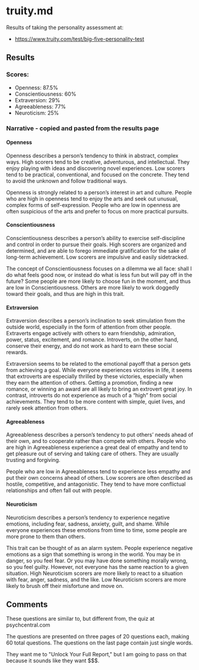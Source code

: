 
# truity.md

Results of taking the personality assessment at:

- https://www.truity.com/test/big-five-personality-test

## Results

### Scores:

- Openness: 87.5%
- Conscientiousness: 60%
- Extraversion: 29%
- Agreeableness: 77%
- Neuroticism: 25%

### Narrative - copied and pasted from the results page

#### Openness

Openness describes a person’s tendency to think in abstract, complex ways. High scorers tend to be creative, adventurous, and intellectual. They enjoy playing with ideas and discovering novel experiences. Low scorers tend to be practical, conventional, and focused on the concrete. They tend to avoid the unknown and follow traditional ways.

Openness is strongly related to a person’s interest in art and culture. People who are high in openness tend to enjoy the arts and seek out unusual, complex forms of self-expression. People who are low in openness are often suspicious of the arts and prefer to focus on more practical pursuits.

#### Conscientiousness

Conscientiousness describes a person’s ability to exercise self-discipline and control in order to pursue their goals. High scorers are organized and determined, and are able to forego immediate gratification for the sake of long-term achievement. Low scorers are impulsive and easily sidetracked.

The concept of Conscientiousness focuses on a dilemma we all face: shall I do what feels good now, or instead do what is less fun but will pay off in the future? Some people are more likely to choose fun in the moment, and thus are low in Conscientiousness. Others are more likely to work doggedly toward their goals, and thus are high in this trait.

#### Extraversion

Extraversion describes a person’s inclination to seek stimulation from the outside world, especially in the form of attention from other people. Extraverts engage actively with others to earn friendship, admiration, power, status, excitement, and romance. Introverts, on the other hand, conserve their energy, and do not work as hard to earn these social rewards.

Extraversion seems to be related to the emotional payoff that a person gets from achieving a goal. While everyone experiences victories in life, it seems that extroverts are especially thrilled by these victories, especially when they earn the attention of others. Getting a promotion, finding a new romance, or winning an award are all likely to bring an extrovert great joy. In contrast, introverts do not experience as much of a “high” from social achievements. They tend to be more content with simple, quiet lives, and rarely seek attention from others.

#### Agreeableness

Agreeableness describes a person’s tendency to put others’ needs ahead of their own, and to cooperate rather than compete with others. People who are high in Agreeableness experience a great deal of empathy and tend to get pleasure out of serving and taking care of others. They are usually trusting and forgiving.

People who are low in Agreeableness tend to experience less empathy and put their own concerns ahead of others. Low scorers are often described as hostile, competitive, and antagonistic. They tend to have more conflictual relationships and often fall out with people.

#### Neuroticism

Neuroticism describes a person’s tendency to experience negative emotions, including fear, sadness, anxiety, guilt, and shame. While everyone experiences these emotions from time to time, some people are more prone to them than others.

This trait can be thought of as an alarm system. People experience negative emotions as a sign that something is wrong in the world. You may be in danger, so you feel fear. Or you may have done something morally wrong, so you feel guilty. However, not everyone has the same reaction to a given situation. High Neuroticism scorers are more likely to react to a situation with fear, anger, sadness, and the like. Low Neuroticism scorers are more likely to brush off their misfortune and move on.


## Comments

These questions are similar to, but different from, the quiz at psychcentral.com

The questions are presented on three pages of 20 questions each, making 60 total questions.
The questions on the last page contain just single words.

They want me to "Unlock Your Full Report," but I am going to pass on that because it sounds like they want $$$.


